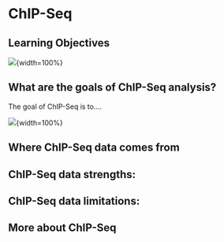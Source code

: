 


# ChIP-Seq

## Learning Objectives

![](resources/images/09-ChIP-Seq_files/figure-docx//1YwxXy2rnUgbx_7B7ENH9wpDX-j6JpJz6lGVzOkjo0qY_g12890ae15d7_0_61.png){width=100%}

## What are the goals of ChIP-Seq analysis?

The goal of ChIP-Seq is to....

![](resources/images/09-ChIP-Seq_files/figure-docx//1YwxXy2rnUgbx_7B7ENH9wpDX-j6JpJz6lGVzOkjo0qY_g14492c87338_0_18.png){width=100%}

## Where ChIP-Seq data comes from

## ChIP-Seq data **strengths**:

## ChIP-Seq data **limitations**:

## More about ChIP-Seq
